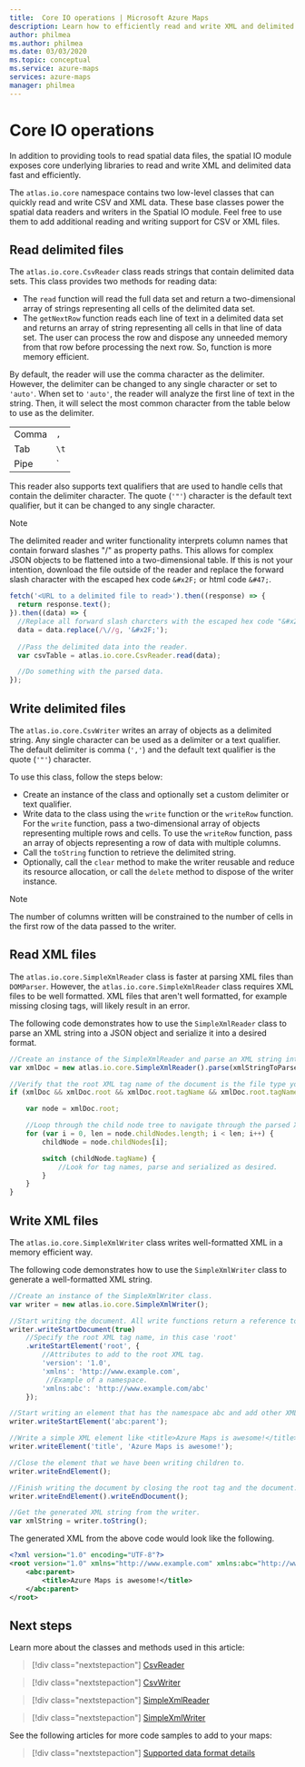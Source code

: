 ```yaml
---
title:  Core IO operations | Microsoft Azure Maps
description: Learn how to efficiently read and write XML and delimited data using core libraries from the spatial IO module.
author: philmea
ms.author: philmea
ms.date: 03/03/2020
ms.topic: conceptual
ms.service: azure-maps
services: azure-maps
manager: philmea
---
```


# Core IO operations

In addition to providing tools to read spatial data files, the spatial IO module exposes core underlying libraries to read and write XML and delimited data fast and efficiently.

The `atlas.io.core` namespace contains two low-level classes that can quickly read and write CSV and XML data. These base classes power the spatial data readers and writers in the Spatial IO module. Feel free to use them to add additional reading and writing support for CSV or XML files.
 
## Read delimited files

The `atlas.io.core.CsvReader` class reads strings that contain delimited data sets. This class provides two methods for reading data:

- The `read` function will read the full data set and return a two-dimensional array of strings representing all cells of the delimited data set.
- The `getNextRow` function reads each line of text in a delimited data set and returns an array of string representing all cells in that line of data set. The user can process the row and dispose any unneeded memory from that row before processing the next row. So, function is more memory efficient.

By default, the reader will use the comma character as the delimiter. However, the delimiter can be changed to any single character or set to `'auto'`. When set to `'auto'`, the reader will analyze the first line of text in the string. Then, it will select the most common character from the table below to use as the delimiter.

| | |
| :-- | :-- |
| Comma | `,` |
| Tab | `\t` |
| Pipe | `|` |

This reader also supports text qualifiers that are used to handle cells that contain the delimiter character. The quote (`'"'`) character is the default text qualifier, but it can be changed to any single character.

> [!NOTE]
> The delimited reader and writer functionality  interprets column names that contain forward slashes "/" as property paths. This allows for complex JSON objects to be flattened into a two-dimensional table. If this is not your intention, download the file outside of the reader and replace the forward slash character with the escaped hex code `&#x2F;` or html code `&#47;`. 
>
> ```JavaScript
> fetch('<URL to a delimited file to read>').then((response) => {
> 	return response.text();
> }).then((data) => { 
> 	//Replace all forward slash charcters with the escaped hex code "&#x2F;" or html code "&#47;"
> 	data = data.replace(/\//g, '&#x2F;');
> 	
> 	//Pass the delimited data into the reader.
> 	var csvTable = atlas.io.core.CsvReader.read(data);
> 
>   //Do something with the parsed data.
> });
> ```

## Write delimited files

The `atlas.io.core.CsvWriter` writes an array of objects as a delimited string. Any single character can be used as a delimiter or a text qualifier. The default delimiter is comma (`','`) and the default text qualifier is the quote (`'"'`) character.

To use this class, follow the steps below:

- Create an instance of the class and optionally set a custom delimiter or text qualifier.
- Write data to the class using the `write` function or the `writeRow` function. For the `write` function, pass a two-dimensional array of objects representing multiple rows and cells. To use the `writeRow` function, pass an array of objects representing a row of data with multiple columns.
- Call the `toString` function to retrieve the delimited string. 
- Optionally, call the `clear` method to make the writer reusable and reduce its resource allocation, or call the `delete` method to dispose of the writer instance.

> [!Note]
> The number of columns written will be constrained to the number of cells in the first row of the data passed to the writer.

## Read XML files

The `atlas.io.core.SimpleXmlReader` class is faster at parsing XML files than `DOMParser`. However, the `atlas.io.core.SimpleXmlReader` class requires XML files to be well formatted. XML files that aren't well formatted, for example missing closing tags, will likely result in an error.

The following code demonstrates how to use the `SimpleXmlReader` class to parse an XML string into a JSON object and serialize it into a desired format.

```javascript
//Create an instance of the SimpleXmlReader and parse an XML string into a JSON object.
var xmlDoc = new atlas.io.core.SimpleXmlReader().parse(xmlStringToParse);

//Verify that the root XML tag name of the document is the file type your code is designed to parse.
if (xmlDoc && xmlDoc.root && xmlDoc.root.tagName && xmlDoc.root.tagName === '<Your desired root XML tag name>') {

    var node = xmlDoc.root;

    //Loop through the child node tree to navigate through the parsed XML object.
    for (var i = 0, len = node.childNodes.length; i < len; i++) {
        childNode = node.childNodes[i];

        switch (childNode.tagName) {
            //Look for tag names, parse and serialized as desired.
        }
    }
}
```

## Write XML files

The `atlas.io.core.SimpleXmlWriter` class writes well-formatted XML in a memory efficient way.

The following code demonstrates how to use the `SimpleXmlWriter` class to generate a well-formatted XML string.

```javascript
//Create an instance of the SimpleXmlWriter class.
var writer = new atlas.io.core.SimpleXmlWriter();

//Start writing the document. All write functions return a reference to the writer, making it easy to chain the function calls to reduce the code size.
writer.writeStartDocument(true)
    //Specify the root XML tag name, in this case 'root'
    .writeStartElement('root', {
        //Attributes to add to the root XML tag.
        'version': '1.0',
        'xmlns': 'http://www.example.com',
         //Example of a namespace.
        'xmlns:abc': 'http://www.example.com/abc'
    });

//Start writing an element that has the namespace abc and add other XML elements as children.
writer.writeStartElement('abc:parent');

//Write a simple XML element like <title>Azure Maps is awesome!</title>
writer.writeElement('title', 'Azure Maps is awesome!');

//Close the element that we have been writing children to.
writer.writeEndElement();

//Finish writing the document by closing the root tag and the document.
writer.writeEndElement().writeEndDocument();

//Get the generated XML string from the writer.
var xmlString = writer.toString();
```

The generated XML from the above code would look like the following.

```xml
<?xml version="1.0" encoding="UTF-8"?>
<root version="1.0" xmlns="http://www.example.com" xmlns:abc="http://www.example.com/abc">
    <abc:parent>
        <title>Azure Maps is awesome!</title>
    </abc:parent>
</root>
```

## Next steps

Learn more about the classes and methods used in this article:

> [!div class="nextstepaction"]
> [CsvReader](https://docs.microsoft.com/javascript/api/azure-maps-spatial-io/atlas.io.core.csvreader)

> [!div class="nextstepaction"]
> [CsvWriter](https://docs.microsoft.com/javascript/api/azure-maps-spatial-io/atlas.io.core.csvwriter)

> [!div class="nextstepaction"]
> [SimpleXmlReader](https://docs.microsoft.com/javascript/api/azure-maps-spatial-io/atlas.io.core.simplexmlreader)

> [!div class="nextstepaction"]
> [SimpleXmlWriter](https://docs.microsoft.com/javascript/api/azure-maps-spatial-io/atlas.io.core.simplexmlwriter)

See the following articles for more code samples to add to your maps:

> [!div class="nextstepaction"]
> [Supported data format details](spatial-io-supported-data-format-details.md)